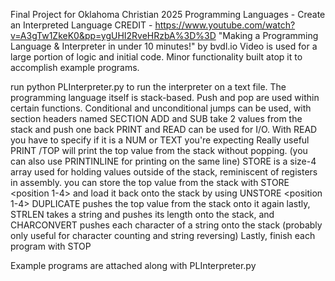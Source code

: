 Final Project for Oklahoma Christian 2025 Programming Languages - Create an Interpreted Language
CREDIT - https://www.youtube.com/watch?v=A3gTw1ZkeK0&pp=ygUHI2RveHRzbA%3D%3D "Making a Programming Language & Interpreter in under 10 minutes!" by bvdl.io 
Video is used for a large portion of logic and initial code. Minor functionality built atop it to accomplish example programs.

run python PLInterpreter.py <fileName> to run the interpreter on a text file.
The programming language itself is stack-based. Push and pop are used within certain functions. Conditional and unconditional jumps can be used, with section headers named SECTION <name>
ADD and SUB take 2 values from the stack and push one back
PRINT and READ can be used for I/O. With READ you have to specify if it is a NUM or TEXT you're expecting Really useful PRINT /TOP will print the top value from the stack without popping. (you can also use PRINTINLINE for printing on the same line)
STORE is a size-4 array used for holding values outside of the stack, reminiscent of registers in assembly. you can store the top value from the stack with STORE <position 1-4> and load it back onto the stack by using UNSTORE <position 1-4>
DUPLICATE pushes the top value from the stack onto it again
lastly, STRLEN takes a string and pushes its length onto the stack, and CHARCONVERT pushes each character of a string onto the stack (probably only useful for character counting and string reversing)
Lastly, finish each program with STOP

Example programs are attached along with PLInterpreter.py 
